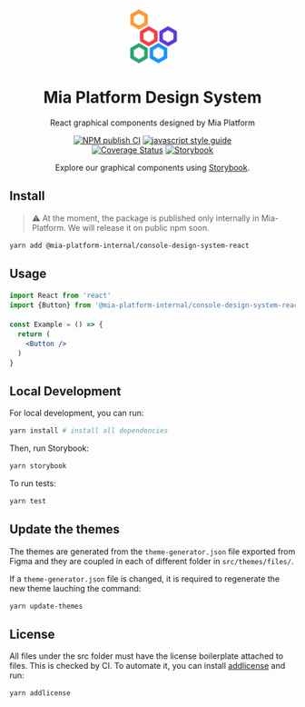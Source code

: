 <div align="center">

<a href=https://www.mia-platform.eu/>
<img alt="logo" src="./src/assets/mia-platform-logo.png" height="96">
</a>

# Mia Platform Design System

React graphical components designed by Mia Platform

[![NPM publish CI][action-status-svg]][github-action]
[![javascript style guide][standard-mia-svg]][standard-mia]  
[![Coverage Status][coverall-svg]][coverall-io]
[![Storybook][storybook-svg]][storybook]

Explore our graphical components using [Storybook][storybook].

</div>

## Install

> :warning: At the moment, the package is published only internally in Mia-Platform. We will release it on public npm soon.

```bash
yarn add @mia-platform-internal/console-design-system-react
```

## Usage

```jsx
import React from 'react'
import {Button} from '@mia-platform-internal/console-design-system-react'

const Example = () => {
  return (
    <Button />
  )
}
```

## Local Development

For local development, you can run:

```bash
yarn install # install all dependencies
```

Then, run Storybook:

```bash
yarn storybook
```

To run tests:

```bash
yarn test
```

## Update the themes

The themes are generated from the `theme-generator.json` file exported from Figma and they are coupled in each of different folder in `src/themes/files/`.

If a `theme-generator.json` file is changed, it is required to regenerate the new theme lauching the command:

```bash
yarn update-themes
```

## License

All files under the src folder must have the license boilerplate attached to files. This is checked by CI.
To automate it, you can install [addlicense](https://github.com/google/addlicense) and run:

```sh
yarn addlicense
```

<!-- Links -->

[action-status-svg]: https://github.com/mia-platform/design-system/actions/workflows/test.yml/badge.svg
[github-action]: https://github.com/mia-platform/design-system/actions/workflows/test.yml
[standard-mia-svg]: https://img.shields.io/badge/code_style-standard--mia-orange.svg
[standard-mia]: https://github.com/mia-platform/eslint-config-mia
[coverall-svg]: https://coveralls.io/repos/github/mia-platform/design-system/badge.svg
[coverall-io]: https://coveralls.io/github/mia-platform/design-system
[storybook-svg]: https://img.shields.io/badge/graphical_components-Storybook-deeppink
[storybook]: https://mia-platform.github.io/design-system/
